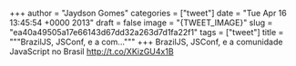 
+++
author = "Jaydson Gomes"
categories = ["tweet"]
date = "Tue Apr 16 13:45:54 +0000 2013"
draft = false
image = "{TWEET_IMAGE}"
slug = "ea40a49505a17e66143d67dd32a263d7d1fa22f1"
tags = ["tweet"]
title = """BrazilJS, JSConf, e a com..."""
+++
BrazilJS, JSConf, e a comunidade JavaScript no Brasil http://t.co/XKizGU4x1B
